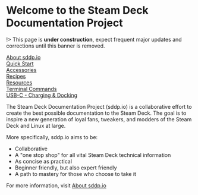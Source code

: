 # Welcome to the Steam Deck Documentation Project

!> This page is **under construction**, expect frequent major updates and
corrections until this banner is removed.

[About sddp.io](about.md)  
[Quick Start](quickstart.md)  
[Accessories](accessories.md)  
[Recipes](recipes.md)  
[Resources](resources.md)  
[Terminal Commands](terminal.md)  
[USB-C - Charging & Docking](usbc.md)

The Steam Deck Documentation Project (sddp.io) is a collaborative effort to
create the best possible documentation to the Steam Deck. The goal is to inspire
a new generation of loyal fans, tweakers, and modders of the Steam Deck and
Linux at large.

More specifically, sddp.io aims to be:

- Collaborative
- A "one stop shop" for all vital Steam Deck technical information
- As concise as practical
- Beginner friendly, but also expert friendly
- A path to mastery for those who choose to take it

For more information, visit [About sddp.io](about.md)
